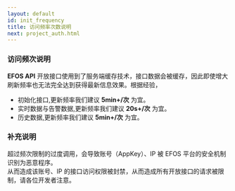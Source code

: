 ```yaml
---
layout: default
id: init_frequency
title: 访问频率次数说明
next: project_auth.html
---
```


### 访问频次说明
**EFOS API** 开放接口使用到了服务端缓存技术，接口数据会被缓存，因此即使增大刷新频率也无法完全达到获得最新信息效果。根据经验，
* 初始化接口,更新频率我们建议 **5min+/次** 为宜。
* 实时数据与告警数据,更新频率我们建议 **20s+/次** 为宜。
* 历史数据,更新频率我们建议 **5min+/次** 为宜。

### 补充说明
超过频次限制的过度调用，会导致账号（AppKey）、IP 被 EFOS 平台的安全机制识别为恶意程序。  
从而造成该账号、IP 的接口访问权限被封禁，从而造成所有开放接口的请求被限制，请各位开发者注意。